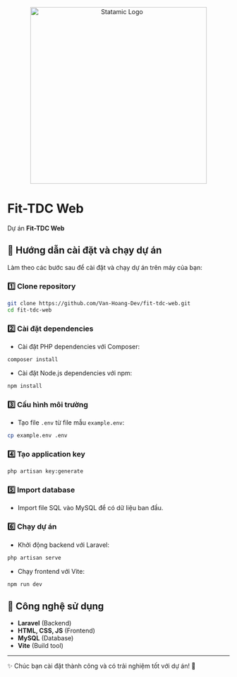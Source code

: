 <p align="center"><img src="https://statamic.com/assets/branding/Statamic-Logo+Wordmark-Rad.svg" width="400" alt="Statamic Logo" /></p>

# Fit-TDC Web

Dự án **Fit-TDC Web**

## 🚀 Hướng dẫn cài đặt và chạy dự án

Làm theo các bước sau để cài đặt và chạy dự án trên máy của bạn:

### 1️⃣ Clone repository
```bash
git clone https://github.com/Van-Hoang-Dev/fit-tdc-web.git
cd fit-tdc-web
```

### 2️⃣ Cài đặt dependencies
- Cài đặt PHP dependencies với Composer:
```bash
composer install
```
- Cài đặt Node.js dependencies với npm:
```bash
npm install
```

### 3️⃣ Cấu hình môi trường
- Tạo file `.env` từ file mẫu `example.env`:
```bash
cp example.env .env
```

### 4️⃣ Tạo application key
```bash
php artisan key:generate
```

### 5️⃣ Import database
- Import file SQL vào MySQL để có dữ liệu ban đầu.

### 6️⃣ Chạy dự án
- Khởi động backend với Laravel:
```bash
php artisan serve
```
- Chạy frontend với Vite:
```bash
npm run dev
```

## 🎯 Công nghệ sử dụng
- **Laravel** (Backend)
- **HTML, CSS, JS** (Frontend)
- **MySQL** (Database)
- **Vite** (Build tool)

---
✨ Chúc bạn cài đặt thành công và có trải nghiệm tốt với dự án! 🚀
